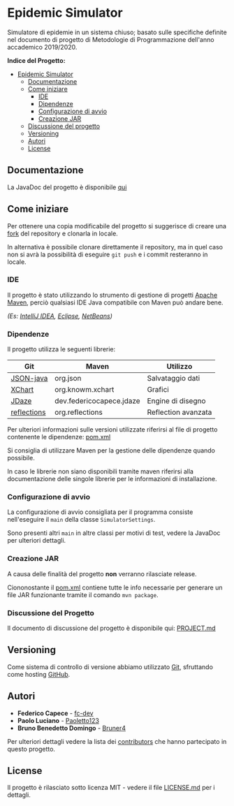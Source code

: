 # Epidemic Simulator

Simulatore di epidemie in un sistema chiuso;
basato sulle specifiche definite nel documento
di progetto di Metodologie di Programmazione dell'anno accademico 2019/2020.

**Indice del Progetto:**

- [Epidemic Simulator](#epidemic-simulator)
    - [Documentazione](#documentazione)
    - [Come iniziare](#come-iniziare)
        - [IDE](#ide)
        - [Dipendenze](#Dipendenze)
        - [Configurazione di avvio](#configurazione-di-avvio)
        - [Creazione JAR](#creazione-jar)
    - [Discussione del progetto](#discussione-del-progetto)
    - [Versioning](#versioning)
    - [Autori](#autori)
    - [License](#license)
    
## Documentazione

La JavaDoc del progetto è disponibile [qui](https://fc-dev.github.io/EpidemicSimulator/)

## Come iniziare

Per ottenere una copia modificabile del progetto si suggerisce di creare una
[fork](https://help.github.com/en/github/getting-started-with-github/fork-a-repo)
del repository e clonarla in locale.

In alternativa è possibile clonare direttamente il repository,
ma in quel caso non si avrà la possibilità di eseguire `git push`
e i commit resteranno in locale.

### IDE

Il progetto è stato utilizzando lo strumento di gestione di progetti
[Apache Maven](https://maven.apache.org/),
perciò qualsiasi IDE Java compatibile con Maven può andare bene.

*(Es: [IntelliJ IDEA](https://www.jetbrains.com/idea/),
[Eclipse](https://www.eclipse.org/downloads/),
[NetBeans](https://netbeans.apache.org/download/))*

### Dipendenze

Il progetto utilizza le seguenti librerie:

|Git|Maven|Utilizzo|
|---|---|---|
|[JSON-java](https://github.com/stleary/JSON-java)|org.json|Salvataggio dati|
|[XChart](https://github.com/knowm/XChart)|org.knowm.xchart|Grafici|
|[JDaze](https://github.com/fc-dev/JDaze)|dev.federicocapece.jdaze|Engine di disegno|
|[reflections](https://github.com/ronmamo/reflections)|org.reflections|Reflection avanzata|

Per ulteriori informazioni sulle versioni utilizzate riferirsi al file di progetto contenente le dipendenze:
[pom.xml](./pom.xml)

Si consiglia di utilizzare Maven per la gestione delle dipendenze quando possibile.

In caso le librerie non siano disponibili tramite maven riferirsi alla documentazione delle singole librerie per le informazioni di installazione.

### Configurazione di avvio

La configurazione di avvio consigliata per il programma consiste nell'eseguire il `main` della classe `SimulatorSettings`.

Sono presenti altri `main` in altre classi per motivi di test, vedere la JavaDoc per ulteriori dettagli.

### Creazione JAR

A causa delle finalità del progetto **non** verranno rilasciate release.

Ciononostante il [pom.xml](./pom.xml) contiene tutte le info necessarie
per generare un file JAR funzionante tramite il comando 
`mvn package`.

### Discussione del Progetto

Il documento di discussione del progetto è disponibile qui: [PROJECT.md](./PROJECT.md)

## Versioning

Come sistema di controllo di versione abbiamo utilizzato [Git](https://git-scm.com/),
sfruttando come hosting [GitHub](https://github.com).

## Autori

- **Federico Capece** - [fc-dev](https://github.com/fc-dev)
- **Paolo Luciano** - [Paoletto123](https://github.com/Paoletto123)
- **Bruno Benedetto Domingo** - [Bruner4](https://github.com/Bruner4)

Per ulteriori dettagli vedere la lista dei
[contributors](https://github.com/fc-dev/EpidemicSimulator/contributors)
che hanno partecipato in questo progetto.

## License

Il progetto è rilasciato sotto licenza MIT - vedere il file [LICENSE.md](LICENSE.md) per i dettagli.
